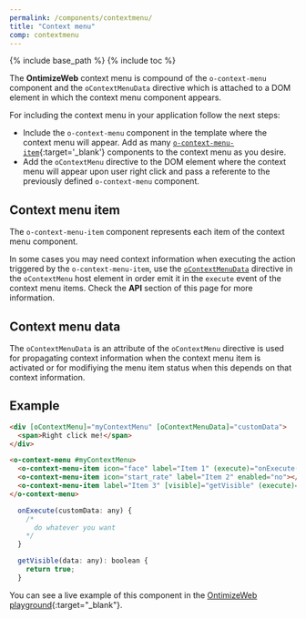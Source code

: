 ```yaml
---
permalink: /components/contextmenu/
title: "Context menu"
comp: contextmenu
---
```


{% include base_path %}
{% include toc %}

The **OntimizeWeb** context menu is compound of the `o-context-menu` component and the `oContextMenuData` directive which is attached to a DOM element in which the context menu component appears.

For including the context menu in your application follow the next steps:

* Include the `o-context-menu` component in the template where the context menu will appear. Add as many [`o-context-menu-item`](#context-menu-item){:target='_blank'} components to the context menu as you desire.
* Add the `oContextMenu` directive to the DOM element where the context menu will appear upon user right click and pass a referente to the previously defined `o-context-menu` component.

## Context menu item

The `o-context-menu-item` component represents each item of the context menu component.

In some cases you may need context information when executing the action triggered by the `o-context-menu-item`, use the [`oContextMenuData`](#context-menu-data) directive in the `oContextMenu` host element in order emit it in the `execute` event of the context menu items. Check the **API** section of this page for more information.

## Context menu data

The `oContextMenuData` is an attribute of the `oContextMenu` directive is used for propagating context information when the context menu item is activated or for modifiying the menu item status when this depends on that context information.

## Example

```html
<div [oContextMenu]="myContextMenu" [oContextMenuData]="customData">
  <span>Right click me!</span>
</div>

<o-context-menu #myContextMenu>
  <o-context-menu-item icon="face" label="Item 1" (execute)="onExecute($event)"></o-context-menu-item>
  <o-context-menu-item icon="start_rate" label="Item 2" enabled="no"></o-context-menu-item>
  <o-context-menu-item label="Item 3" [visible]="getVisible" (execute)="onExecute($event)"></o-context-menu-item>
</o-context-menu>
```

```javascript
  onExecute(customData: any) {
    /*
      do whatever you want
    */
  }

  getVisible(data: any): boolean {
    return true;
  }

```

You can see a live example of this component in the [OntimizeWeb playground](https://try.imatia.com/ontimizeweb/playground/main/contextmenu){:target="_blank"}.
